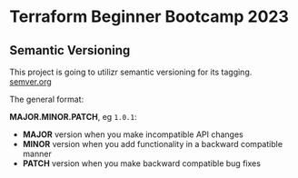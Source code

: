 # Terraform Beginner Bootcamp 2023

## Semantic Versioning

This project is going to utilizr semantic versioning for its tagging.
[semver.org](https://semver.org/)


The general format:

 **MAJOR.MINOR.PATCH**, eg `1.0.1`:

- **MAJOR** version when you make incompatible API changes
- **MINOR** version when you add functionality in a backward compatible manner
- **PATCH** version when you make backward compatible bug fixes